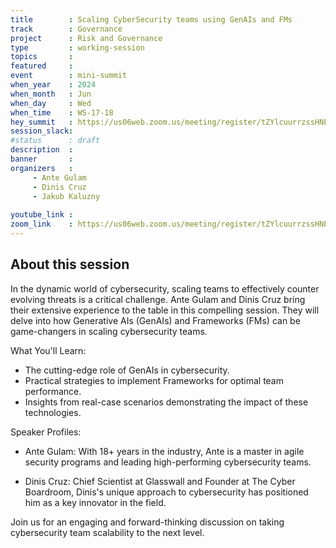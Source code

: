 ```yaml
---
title        : Scaling CyberSecurity teams using GenAIs and FMs
track        : Governance
project      : Risk and Governance
type         : working-session
topics       :
featured     :
event        : mini-summit
when_year    : 2024
when_month   : Jun
when_day     : Wed
when_time    : WS-17-18
hey_summit   : https://us06web.zoom.us/meeting/register/tZYlcuurrzssHNE2QomRAcQsfkx_1OtyjBHp
session_slack:
#status      : draft
description  :
banner       : 
organizers   :
     - Ante Gulam
     - Dinis Cruz
     - Jakub Kaluzny
     
youtube_link : 
zoom_link    : https://us06web.zoom.us/meeting/register/tZYlcuurrzssHNE2QomRAcQsfkx_1OtyjBHp
---
```


## About this session
In the dynamic world of cybersecurity, scaling teams to effectively counter evolving threats is a critical challenge. Ante Gulam and Dinis Cruz bring their extensive experience to the table in this compelling session. They will delve into how Generative AIs (GenAIs) and Frameworks (FMs) can be game-changers in scaling cybersecurity teams.

What You'll Learn:
- The cutting-edge role of GenAIs in cybersecurity.
- Practical strategies to implement Frameworks for optimal team performance.
- Insights from real-case scenarios demonstrating the impact of these technologies.

Speaker Profiles:
- Ante Gulam: With 18+ years in the industry, Ante is a master in agile security programs and leading high-performing cybersecurity teams.

- Dinis Cruz: Chief Scientist at Glasswall and Founder at The Cyber Boardroom, Dinis's unique approach to cybersecurity has positioned him as a key innovator in the field.

Join us for an engaging and forward-thinking discussion on taking cybersecurity team scalability to the next level.
